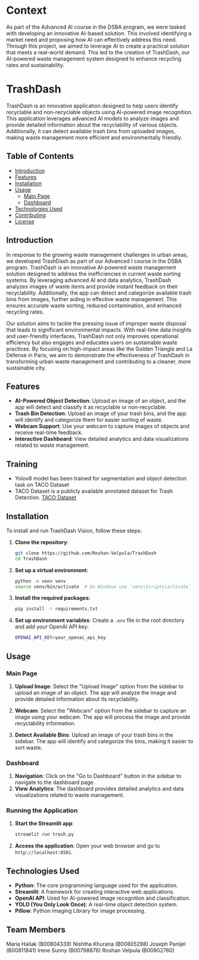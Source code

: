 # Context
As part of the Advanced AI course in the DSBA program, we were tasked with developing an innovative AI-based solution. This involved identifying a market need and proposing how AI can effectively address this need. Through this project, we aimed to leverage AI to create a practical solution that meets a real-world demand. This led to the creation of TrashDash, our AI-powered waste management system designed to enhance recycling rates and sustainability.

# TrashDash 
TrashDash is an innovative application designed to help users identify recyclable and non-recyclable objects using AI-powered image recognition. This application leverages advanced AI models to analyze images and provide detailed information about the recyclability of various objects. Additionally, it can detect available trash bins from uploaded images, making waste management more efficient and environmentally friendly.

## Table of Contents
- [Introduction](#introduction)
- [Features](#features)
- [Installation](#installation)
- [Usage](#usage)
  - [Main Page](#main-page)
  - [Dashboard](#dashboard)
- [Technologies Used](#technologies-used)
- [Contributing](#contributing)
- [License](#license)

## Introduction

In response to the growing waste management challenges in urban areas, we developed TrashDash as part of our Advanced I course in the DSBA program. TrashDash is an innovative AI-powered waste management solution designed to address the inefficiencies in current waste sorting systems. By leveraging advanced AI and data analytics, TrashDash analyzes images of waste items and provide instant feedback on their recyclability. Additionally, the app can detect and categorize available trash bins from images, further aiding in effective waste management. This ensures accurate waste sorting, reduced contamination, and enhanced recycling rates.

Our solution aims to tackle the pressing issue of improper waste disposal that leads to significant environmental impacts. With real-time data insights and user-friendly interfaces, TrashDash not only improves operational efficiency but also engages and educates users on sustainable waste practices. By focusing on high-impact areas like the Golden Triangle and La Défense in Paris, we aim to demonstrate the effectiveness of TrashDash in transforming urban waste management and contributing to a cleaner, more sustainable city.

## Features

- **AI-Powered Object Detection**: Upload an image of an object, and the app will detect and classify it as recyclable or non-recyclable.
- **Trash Bin Detection**: Upload an image of your trash bins, and the app will identify and categorize them for easier sorting of waste.
- **Webcam Support**: Use your webcam to capture images of objects and receive real-time feedback.
- **Interactive Dashboard**: View detailed analytics and data visualizations related to waste management.

## Training

- Yolov8 model has been trained for segmentation and object detection task on TACO Dataset
- TACO Dataset is a publicly available annotated dataset for Trash Detection. [TACO Dataset](http://tacodataset.org/)

## Installation
To install and run TrashDash Vision, follow these steps:

1. **Clone the repository**:
    ```sh
    git clone https://github.com/Roshan-Velpula/TrashDash
    cd TrashDash
    ```

2. **Set up a virtual environment**:
    ```sh
    python -m venv venv
    source venv/bin/activate  # On Windows use `venv\Scripts\activate`
    ```

3. **Install the required packages**:
    ```sh
    pip install -r requirements.txt
    ```

4. **Set up environment variables**:
    Create a `.env` file in the root directory and add your OpenAI API key:
    ```sh
    OPENAI_API_KEY=your_openai_api_key
    ```

## Usage

### Main Page

1. **Upload Image**: Select the "Upload Image" option from the sidebar to upload an image of an object. The app will analyze the image and provide detailed information about its recyclability.

2. **Webcam**: Select the "Webcam" option from the sidebar to capture an image using your webcam. The app will process the image and provide recyclability information.

3. **Detect Available Bins**: Upload an image of your trash bins in the sidebar. The app will identify and categorize the bins, making it easier to sort waste.

### Dashboard

1. **Navigation**: Click on the "Go to Dashboard" button in the sidebar to navigate to the dashboard page.
2. **View Analytics**: The dashboard provides detailed analytics and data visualizations related to waste management.

### Running the Application

1. **Start the Streamlit app**:
    ```sh
    streamlit run trash.py
    ```
2. **Access the application**: Open your web browser and go to `http://localhost:8501`.

## Technologies Used

- **Python**: The core programming language used for the application.
- **Streamlit**: A framework for creating interactive web applications.
- **OpenAI API**: Used for AI-powered image recognition and classification.
- **YOLO (You Only Look Once)**: A real-time object detection system.
- **Pillow**: Python Imaging Library for image processing.

 ## Team Members
Maria Hallak (B00804339)
Nishtha Khurana (B00805298)
Joseph Panijel (B00811841)
Irene Sunny (B00798876)
Roshan Velpula (B00802760)


